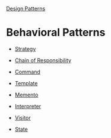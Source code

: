 [Design Patterns](../README.md)

# Behavioral Patterns


- [Strategy](./strategy/)
- [Chain of Responsibility](./chain-of-responsibility/)
- [Command](./command/)

- [Template](./template/)
- [Memento](./memento/)
- [Interpreter](./interpreter/)

- [Visitor](./visitor/)
- [State](./state/)
<!-- TODO:
- [mediator](./mediator/)
- [observer](./observer/)
-->